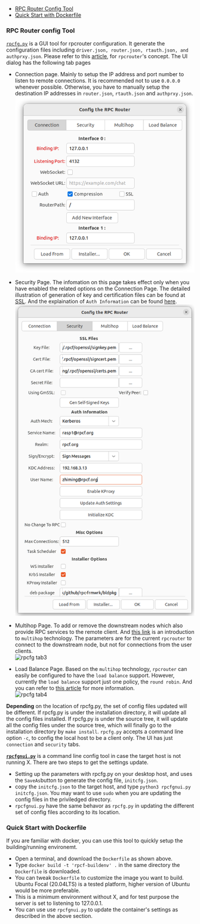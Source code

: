 - [RPC Router Config Tool](#rpc-router-config-tool)
- [Quick Start with Dockerfile](#quick-start-with-dockerfile)

### RPC Router config Tool
[`rpcfg.py`](https://github.com/zhiming99/rpc-frmwrk/blob/master/tools/rpcfg.py) is a GUI tool for rpcrouter configuration. It generate the configuration files including `driver.json, router.json, rtauth.json, and authprxy.json`. Please refer to this [article](https://github.com/zhiming99/rpc-frmwrk/blob/master/rpc/readme.md), for `rpcrouter`'s concept.
The UI dialog has the following tab pages
* Connection page. Mainly to setup the IP address and port number to listen to remote connections. It is recommended not to use `0.0.0.0` whenever possible. Otherwise, you have to manually setup the destination IP addresses in `router.json`, `rtauth.json` and `authprxy.json`.   
  ![rpcfg tab1](https://github.com/zhiming99/rpc-frmwrk/blob/master/pics/rpcfg.png)
  
* Security Page. The infomation on this page takes effect only when you have enabled the related options on the Connection Page. The detailed illustration of generation of key and certification files can be found at [SSL](https://github.com/zhiming99/rpc-frmwrk/blob/master/rpc/sslport). And the explaination of `Auth Information` can be found [here](https://github.com/zhiming99/rpc-frmwrk/tree/master/rpc/security#4-enable-authentication-for-rpc-frmwrk).   
  ![rpcfg tab2](https://github.com/zhiming99/rpc-frmwrk/blob/master/pics/rpcfg2.png)
* Multihop Page. To add or remove the downstream nodes which also provide RPC services to the remote client. And [this link](https://github.com/zhiming99/rpc-frmwrk/wiki/Introduction-of-Multihop-support) is an introduction to `multihop` technology. The parameters are for the current `rpcrouter` to connect to the downstream node, but not for connections from the user clients.   
  ![rpcfg tab3](https://github.com/zhiming99/rpc-frmwrk/blob/master/pics/rpcfg3.png)
* Load Balance Page. Based on the `multihop` technology, `rpcrouter` can easily be configured to have the `load balance` support. However, currently the `load balance` support just one policy, the `round robin`. And you can refer to [this article](https://github.com/zhiming99/rpc-frmwrk/wiki/Introduction-of-Multihop-support#node-redundancyload-balance) for more information.   
  ![rpcfg tab4](https://github.com/zhiming99/rpc-frmwrk/blob/master/pics/rpcfg4.png)
  
**Depending** on the location of rpcfg.py, the set of config files updated will be different. If rpcfg.py is under the installation directory, it will update all the config files installed. If rpcfg.py is under the source tree, it will update all the config files under the source tree, which will finally go to the installation directory by `make install`.
`rpcfg.py` accepts a command line option `-c`, to config the local host to be a client only. The UI has just `connection` and `security` tabs.

**[`rpcfgnui.py`](https://github.com/zhiming99/rpc-frmwrk/blob/master/tools/rpcfgnui.py)** is a command line config tool in case the target host is not running X. There are two steps to get the settings update.
  * Setting up the parameters with rpcfg.py on your desktop host, and uses the `SaveAs`button to generate the config file, `initcfg.json`.
  * copy the `initcfg.json` to the target host, and type `python3 rpcfgnui.py initcfg.json`. You may want to use `sudo` when you are updating the config files in the priviledged directory.
  * `rpcfgnui.py` have the same behavor as `rpcfg.py` in updating the different set of config files according to its location.

### Quick Start with Dockerfile
If you are familiar with docker, you can use this tool to quickly setup the building/running environemt.
  * Open a terminal, and download the `Dockerfile` as shown above.
  * Type `docker build -t 'rpcf-buildenv' .` in the same directory the `Dockerfile` is downloaded.
  * You can tweak `Dockerfile` to customize the image you want to build. Ubuntu Focal (20.04LTS) is a tested platform, higher version of Ubuntu would be more preferable. 
  * This is a minimum environment without X, and for test purpose the server is set to listening to 127.0.0.1.
  * You can use use `rpcfgnui.py` to update the container's settings as described in the above section.
